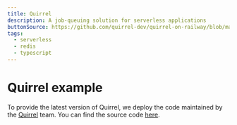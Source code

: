 ```yaml
---
title: Quirrel
description: A job-queuing solution for serverless applications
buttonSource: https://github.com/quirrel-dev/quirrel-on-railway/blob/main/README.md
tags:
  - serverless
  - redis
  - typescript
---
```


# Quirrel example

To provide the latest version of Quirrel, we deploy the code maintained by the [Quirrel](https://quirrel.dev/) team. You can find the source code [here](https://github.com/quirrel-dev/quirrel).
